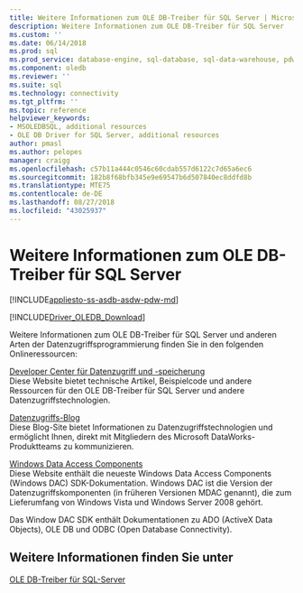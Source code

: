 ```yaml
---
title: Weitere Informationen zum OLE DB-Treiber für SQL Server | Microsoft-Dokumentation
description: Weitere Informationen zum OLE DB-Treiber für SQL Server
ms.custom: ''
ms.date: 06/14/2018
ms.prod: sql
ms.prod_service: database-engine, sql-database, sql-data-warehouse, pdw
ms.component: oledb
ms.reviewer: ''
ms.suite: sql
ms.technology: connectivity
ms.tgt_pltfrm: ''
ms.topic: reference
helpviewer_keywords:
- MSOLEDBSQL, additional resources
- OLE DB Driver for SQL Server, additional resources
author: pmasl
ms.author: pelopes
manager: craigg
ms.openlocfilehash: c57b11a444c0546c60cdab557d6122c7d65a6ec6
ms.sourcegitcommit: 182b8f68bfb345e9e69547b6d507840ec8ddfd8b
ms.translationtype: MTE75
ms.contentlocale: de-DE
ms.lasthandoff: 08/27/2018
ms.locfileid: "43025937"
---
```

# <a name="finding-more-ole-db-driver-for-sql-server-information"></a>Weitere Informationen zum OLE DB-Treiber für SQL Server
[!INCLUDE[appliesto-ss-asdb-asdw-pdw-md](../../includes/appliesto-ss-asdb-asdw-pdw-md.md)]

[!INCLUDE[Driver_OLEDB_Download](../../includes/driver_oledb_download.md)]

  Weitere Informationen zum OLE DB-Treiber für SQL Server und anderen Arten der Datenzugriffsprogrammierung finden Sie in den folgenden Onlineressourcen:  
  
 [Developer Center für Datenzugriff und -speicherung](http://go.microsoft.com/fwlink?linkid=4173)  
 Diese Website bietet technische Artikel, Beispielcode und andere Ressourcen für den OLE DB-Treiber für SQL Server und andere Datenzugriffstechnologien.  
  
 [Datenzugriffs-Blog](http://go.microsoft.com/fwlink/?LinkId=48617)  
 Diese Blog-Site bietet Informationen zu Datenzugriffstechnologien und ermöglicht Ihnen, direkt mit Mitgliedern des Microsoft DataWorks-Produktteams zu kommunizieren.  
  
 [Windows Data Access Components](http://go.microsoft.com/fwlink/?LinkId=107907)  
 Diese Website enthält die neueste Windows Data Access Components (Windows DAC) SDK-Dokumentation. Windows DAC ist die Version der Datenzugriffskomponenten (in früheren Versionen MDAC genannt), die zum Lieferumfang von Windows Vista und Windows Server 2008 gehört.  
  
 Das Window DAC SDK enthält Dokumentationen zu ADO (ActiveX Data Objects), OLE DB und ODBC (Open Database Connectivity).  
  

## <a name="see-also"></a>Weitere Informationen finden Sie unter  
 [OLE DB-Treiber für SQL-Server](../oledb/oledb-driver-for-sql-server.md)  
  
  
